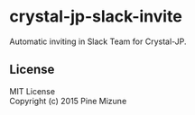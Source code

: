 # crystal-jp-slack-invite
Automatic inviting in Slack Team for Crystal-JP.

## License
MIT License<br />
Copyright (c) 2015 Pine Mizune
